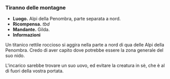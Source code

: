 ### **Tiranno delle montagne**
* **Luogo.**  Alpi della Penombra, parte separata a nord.  
* **Ricompensa.** *tbd*  
* **Mandante.** Gilda.  
* **Informazioni**
<div class="dialogue">
    <div class="icon chestibor"></div>
    <p>Un titanico rettile roccioso si aggira nella parte a nord di qua delle Alpi della Penombra. Credo di aver capito dove potrebbe essere la zona generale del suo nido.</p>
</div>
<div class="dialogue">
    <div class="icon kynthea"></div>
    <p>L'incarico sarebbe trovare un suo uovo, ed evitare la creatura in sè, che è al di fuori della vostra portata.</p>
</div>

